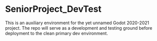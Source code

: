# SeniorProject_DevTest
This is an auxiliary environment for the yet unnamed Godot 2020-2021 project. The repo will serve as a development and testing ground before deployment to the clean primary dev environment. 
